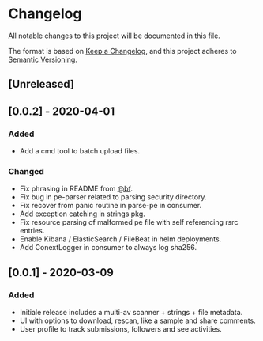 # Changelog
All notable changes to this project will be documented in this file.

The format is based on [Keep a Changelog](https://keepachangelog.com/en/1.0.0/),
and this project adheres to [Semantic Versioning](https://semver.org/spec/v2.0.0.html).

## [Unreleased]

## [0.0.2] - 2020-04-01
### Added
- Add a cmd tool to batch upload files.

### Changed
- Fix phrasing in README from [@bf](https://github.com/bf).
- Fix bug in pe-parser related to parsing security directory.
- Fix recover from panic routine in parse-pe in consumer.
- Add exception catching in strings pkg.
- Fix resource parsing of malformed pe file with self referencing rsrc entries.
- Enable Kibana / ElasticSearch / FileBeat in helm deployments.
- Add ConextLogger in consumer to always log sha256.

## [0.0.1] - 2020-03-09
### Added
- Initiale release includes a multi-av scanner + strings + file metadata.
- UI with options to download, rescan, like a sample and share comments.
- User profile to track submissions, followers and see activities.
